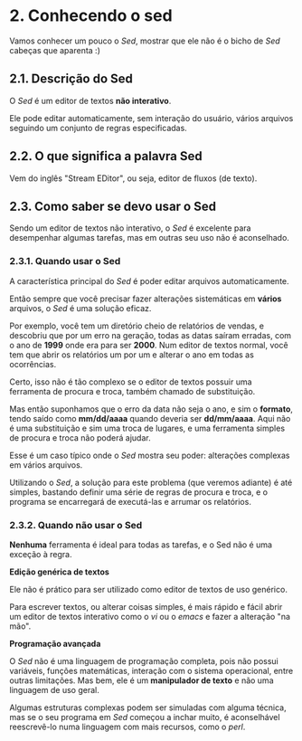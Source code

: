
# 2. Conhecendo o sed

Vamos conhecer um pouco o _Sed_, mostrar que ele não é o bicho de _Sed_ cabeças que aparenta :)

## 2.1. Descrição do Sed

O _Sed_ é um editor de textos **não interativo**.

Ele pode editar automaticamente, sem interação do usuário, vários arquivos seguindo um conjunto de regras especificadas.

## 2.2. O que significa a palavra Sed

Vem do inglês "Stream EDitor", ou seja, editor de fluxos (de texto).

## 2.3. Como saber se devo usar o Sed

Sendo um editor de textos não interativo, o _Sed_ é excelente para desempenhar algumas tarefas, mas em outras seu uso não é aconselhado.

### 2.3.1. Quando usar o Sed

A característica principal do _Sed_ é poder editar arquivos automaticamente.

Então sempre que você precisar fazer alterações sistemáticas em **vários** arquivos, o _Sed_ é uma solução eficaz.

Por exemplo, você tem um diretório cheio de relatórios de vendas, e descobriu que por um erro na geração, todas as datas saíram erradas, com o ano de **1999** onde era para ser **2000**. Num editor de textos normal, você tem que abrir os relatórios um por um e alterar o ano em todas as ocorrências.

Certo, isso não é tão complexo se o editor de textos possuir uma ferramenta de procura e troca, também chamado de substituição.

Mas então suponhamos que o erro da data não seja o ano, e sim o **formato**, tendo saído como **mm/dd/aaaa** quando deveria ser **dd/mm/aaaa**. Aqui não é uma substituição e sim uma troca de lugares, e uma ferramenta simples de procura e troca não poderá ajudar.

Esse é um caso típico onde o _Sed_ mostra seu poder: alterações complexas em vários arquivos.

Utilizando o _Sed_, a solução para este problema (que veremos adiante) é até simples, bastando definir uma série de regras de procura e troca, e o programa se encarregará de executá-las e arrumar os relatórios.


### 2.3.2. Quando não usar o Sed

**Nenhuma** ferramenta é ideal para todas as tarefas, e o Sed não é uma exceção à regra.

**Edição genérica de textos**

Ele não é prático para ser utilizado como editor de textos de uso genérico.

Para escrever textos, ou alterar coisas simples, é mais rápido e fácil abrir um editor de textos interativo como o _vi_ ou o _emacs_ e fazer a alteração "na mão".

**Programação avançada**

O _Sed_ não é uma linguagem de programação completa, pois não possui variáveis, funções matemáticas, interação com o sistema operacional, entre outras limitações. Mas bem, ele é um **manipulador de texto** e não uma linguagem de uso geral.

Algumas estruturas complexas podem ser simuladas com alguma técnica, mas se o seu programa em _Sed_ começou a inchar muito, é aconselhável reescrevê-lo numa linguagem com mais recursos, como o _perl_.

